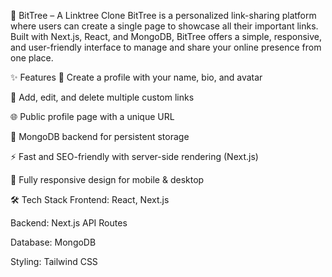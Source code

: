 🌳 BitTree – A Linktree Clone
BitTree is a personalized link-sharing platform where users can create a single page to showcase all their important links. Built with Next.js, React, and MongoDB, BitTree offers a simple, responsive, and user-friendly interface to manage and share your online presence from one place.

✨ Features
🧑 Create a profile with your name, bio, and avatar

🔗 Add, edit, and delete multiple custom links

🌐 Public profile page with a unique URL

💾 MongoDB backend for persistent storage

⚡ Fast and SEO-friendly with server-side rendering (Next.js)

📱 Fully responsive design for mobile & desktop

🛠️ Tech Stack
Frontend: React, Next.js

Backend: Next.js API Routes

Database: MongoDB

Styling: Tailwind CSS
